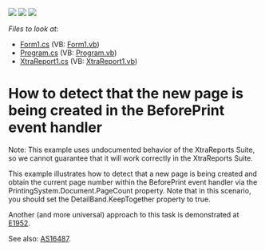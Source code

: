<!-- default badges list -->
![](https://img.shields.io/endpoint?url=https://codecentral.devexpress.com/api/v1/VersionRange/128600214/12.2.4%2B)
[![](https://img.shields.io/badge/Open_in_DevExpress_Support_Center-FF7200?style=flat-square&logo=DevExpress&logoColor=white)](https://supportcenter.devexpress.com/ticket/details/E1915)
[![](https://img.shields.io/badge/📖_How_to_use_DevExpress_Examples-e9f6fc?style=flat-square)](https://docs.devexpress.com/GeneralInformation/403183)
<!-- default badges end -->
<!-- default file list -->
*Files to look at*:

* [Form1.cs](./CS/NewPageStarted/Form1.cs) (VB: [Form1.vb](./VB/NewPageStarted/Form1.vb))
* [Program.cs](./CS/NewPageStarted/Program.cs) (VB: [Program.vb](./VB/NewPageStarted/Program.vb))
* [XtraReport1.cs](./CS/NewPageStarted/XtraReport1.cs) (VB: [XtraReport1.vb](./VB/NewPageStarted/XtraReport1.vb))
<!-- default file list end -->
# How to detect that the new page is being created in the BeforePrint event handler


<p>Note: This example uses undocumented behavior of the XtraReports Suite, so we cannot guarantee that it will work correctly in the XtraReports Suite.</p><p>This example illustrates how to detect that a new page is being created and obtain the current page number within the BeforePrint event handler via the PrintingSystem.Document.PageCount property. Note that in this scenario, you should set the DetailBand.KeepTogether property to true.</p><p>Another (and more universal) approach to this task is demonstrated at <a href="https://www.devexpress.com/Support/Center/p/E1952">E1952</a>.</p><p>See also: <a href="https://www.devexpress.com/Support/Center/p/AS16487">AS16487</a>.</p>

<br/>


